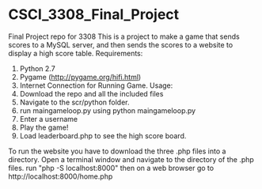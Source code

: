# CSCI_3308_Final_Project
Final Project repo for 3308
This is a project to make a game that sends scores to a MySQL server, and then sends the scores to a website to display a high score table.
Requirements:
1. Python 2.7
2. Pygame (http://pygame.org/hifi.html)
3. Internet Connection for Running Game.
Usage:
1. Download the repo and all the included files
2. Navigate to the scr/python folder.
3. run maingameloop.py using python maingameloop.py
4. Enter a username
5. Play the game!
6. Load leaderboard.php to see the high score board.

To run the website you have to download the three .php files into a directory. Open a terminal window and navigate to the directory of the .php files. run "php -S localhost:8000" then on a web browser go to http://localhost:8000/home.php